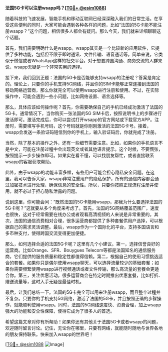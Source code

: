 **法国5G卡可以注册wsapp吗？[[TG💪+ @esim1088](https://t.me/s/esim1088)]**

随着科技的飞速发展，智能手机和移动互联网已经深深融入我们的日常生活。在享受这些便利的同时，大家可能会遇到各种各样的问题，比如“法国的5G卡能不能注册wsapp？”这个问题，相信很多人都会有疑问。那么今天，我们就来详细聊聊这个话题。

首先，我们需要明确什么是wsapp。wsapp其实是一个比较新的应用软件，它提供了多种功能，包括但不限于即时通讯、文件传输、语音通话等。简单来说，它类似于微信或者WhatsApp这样的社交平台。对于想要跨国沟通、商务交流的人群来说，wsapp无疑是一个非常实用的选择。

接下来，我们回到正题：法国的5G卡是否能够支持wsapp的注册呢？答案是肯定的。理论上，只要你的手机支持5G网络，并且你的SIM卡能够正常连接到法国的移动网络运营商，那么你就完全可以使用wsapp进行注册和使用。不过，在实际操作中，可能会遇到一些小问题，比如网络设置、语言选择等。

那么，具体应该如何操作呢？首先，你需要确保自己的手机已经成功激活了法国的5G卡。通常情况下，当你购买一张法国的5G SIM卡后，按照说明书上的步骤进行激活即可。激活完成后，你可以尝试打开wsapp的官方网站或下载官方APP。注册时，需要填写手机号码，这个号码就是你刚刚激活的法国5G卡号。接着，wsapp会发送一条验证码短信到你的手机上，输入验证码后，你就完成了注册。

当然，除了基本的操作之外，还有一些细节需要注意。比如，如果你的手机语言不是中文，可能在注册过程中会出现英文或者其他语言提示。这个时候，不要慌张，按照提示一步步操作即可。如果实在看不懂，可以找朋友帮忙，或者直接联系wsapp的客服获取帮助。

此外，由于wsapp的功能丰富多样，有些用户可能会担心隐私安全问题。在这里，我可以告诉大家，wsapp非常注重用户的隐私保护，所有的通信内容都会通过加密技术进行处理，确保信息的安全性。所以，只要你按照正规流程注册并使用，就不必过于担心隐私泄露的问题。

说到这里，你可能会问：“既然法国的5G卡能用wsapp，那我为什么要选择法国的5G卡呢？”这就要从多个角度来考虑了。首先，法国的5G网络覆盖范围广，速度也很快，这对于经常需要在线办公或者观看高清视频的人来说是非常重要的。其次，法国的通信资费相对合理，很多运营商都提供了多种套餐供用户选择，可以根据自己的需求灵活调整。最后，wsapp作为一个国际化的平台，支持多国语言和多币种支付，使得跨国交流变得更加便捷。

那么，如何选择合适的法国5G卡呢？这里有几个小建议。第一，选择信誉良好的运营商。比如Orange、SFR、Bouygues Telecom等都是法国知名的通信服务商，它们提供的服务质量和稳定性都值得信赖。第二，根据自己的使用习惯挑选适合的套餐。如果你只是偶尔使用wsapp聊天，可以选择流量较少的基础套餐；如果你需要频繁使用wsapp进行视频通话或者文件传输，那么高流量的套餐会更适合你。第三，关注优惠活动。很多运营商会在特定时期推出优惠套餐，比如打折、赠送流量等，这时入手无疑是最佳时机。

最后，让我们总结一下。法国的5G卡完全可以用来注册wsapp，而且整个过程并不复杂。只要你的手机支持5G网络，激活了法国的5G卡，并且按照正确的步骤操作，就能顺利使用wsapp。同时，法国的5G网络速度快、资费合理，加上wsapp强大的功能和安全性保障，使得它成为了很多人的首选。

希望这篇文章对你有所帮助！如果你还有其他关于法国5G卡或者wsapp的问题，欢迎随时留言讨论。记住，无论你在哪里，只要有网络，就能随时随地与世界各地的朋友保持联系。快来加入wsapp的世界吧！

[[TG💪+ @esim1088](https://t.me/s/esim1088) ![Image](https://i.postimg.cc/4NQfJmqS/Snipaste-2025-05-13-00-14-12.png)]